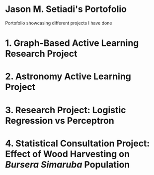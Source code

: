 # Jason M. Setiadi's Portofolio
Portofolio showcasing different projects I have done

# 1. Graph-Based Active Learning Research Project

# 2. Astronomy Active Learning Project

# 3. Research Project: Logistic Regression vs Perceptron

# 4. Statistical Consultation Project: Effect of Wood Harvesting on *Bursera Simaruba* Population
